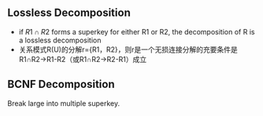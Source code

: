 ## Lossless Decomposition
- if $R1 \cap R2$ forms a superkey for either R1 or R2, the decomposition of R is a lossless decomposition
- 关系模式R(U)的分解r={R1，R2}，则r是一个无损连接分解的充要条件是 R1∩R2->R1-R2（或R1∩R2->R2-R1）成立

## BCNF Decomposition
Break large into multiple superkey.
